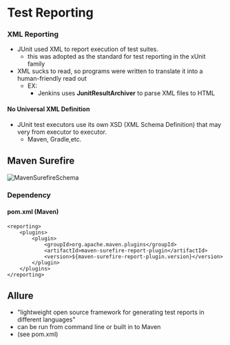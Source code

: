 # Test Reporting

### XML Reporting
- JUnit used XML to report execution of test suites. 
    - this was adopted as the standard for test reporting in the xUnit family
- XML sucks to read, so programs were written to translate it into
a human-friendly read out
    - EX:
        - Jenkins uses **JunitResultArchiver** to parse XML files to HTML
    
#### No Universal XML Definition
- JUnit test executors use its own XSD (XML Schema Definition) that may
  very from executor to executor.
    - Maven, Gradle,etc. 


## Maven Surefire
![MavenSurefireSchema](/Users/Edward/IdeaProjects/edu/MasteringSoftwareTesting/src/main/resources/images/MavenSurefireSchema.png)

### Dependency 

#### pom.xml (Maven)

    <reporting>
        <plugins>
            <plugin>
                <groupId>org.apache.maven.plugins</groupId>
                <artifactId>maven-surefire-report-plugin</artifactId>
                <version>${maven-surefire-report-plugin.version}</version>
            </plugin>
        </plugins>
    </reporting>

## Allure
- "lightweight open source framework for generating test reports
  in different languages"
- can be run from command line or built in to Maven
- (see pom.xml)
